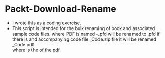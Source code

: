 # Packt-Download-Rename
- I wrote this as a coding exercise. 
- This script is intended for the bulk renaming of book and associated sample code files. 
  where PDF is named <numbers>-<Name>.pfd will be renamed to <Name>.pfd
  if there is and accompanying code file <number>_Code.zip  file it will be renamed <Name>_Code.pdf  
  where <Name> is the of the pdf.
